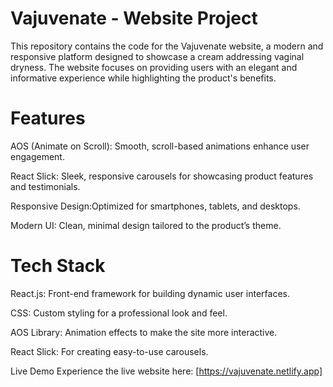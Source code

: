 # Vajuvenate - Website Project
This repository contains the code for the Vajuvenate website, a modern and responsive platform designed to showcase a cream addressing vaginal dryness. The website focuses on providing users with an elegant and informative experience while highlighting the product's benefits.

# Features
AOS (Animate on Scroll): Smooth, scroll-based animations enhance user engagement.

React Slick: Sleek, responsive carousels for showcasing product features and testimonials.

Responsive Design:Optimized for smartphones, tablets, and desktops.

Modern UI: Clean, minimal design tailored to the product’s theme.

# Tech Stack
React.js: Front-end framework for building dynamic user interfaces.

CSS: Custom styling for a professional look and feel.

AOS Library: Animation effects to make the site more interactive.

React Slick: For creating easy-to-use carousels.

Live Demo
Experience the live website here: [https://vajuvenate.netlify.app]
